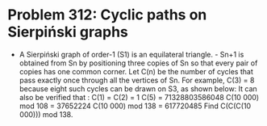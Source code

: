 # Problem 312: Cyclic paths on Sierpiński graphs
- A Sierpiński graph of order-1 (S1) is an equilateral triangle. - Sn+1
is obtained from Sn by positioning three copies of Sn so that every pair
of copies has one common corner. Let C(n) be the number of cycles that
pass exactly once through all the vertices of Sn. For example, C(3) = 8
because eight such cycles can be drawn on S3, as shown below: It can
also be verified that : C(1) = C(2) = 1 C(5) = 71328803586048 C(10 000)
mod 108 = 37652224 C(10 000) mod 138 = 617720485 Find C(C(C(10 000)))
mod 138.
